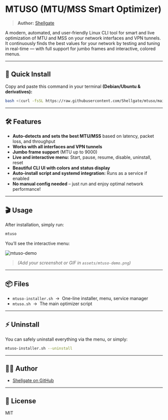 # MTUSO (MTU/MSS Smart Optimizer)

> **Author:** [Shellgate](https://github.com/Shellgate)

A modern, automated, and user-friendly Linux CLI tool for smart and live optimization of MTU and MSS on your network interfaces and VPN tunnels.  
It continuously finds the best values for your network by testing and tuning in real-time — with full support for jumbo frames and interactive, colored menus.

---

## 🚀 Quick Install

Copy and paste this command in your terminal **(Debian/Ubuntu & derivatives):**

```bash
bash <(curl -fsSL https://raw.githubusercontent.com/Shellgate/mtuso/main/mtuso.sh)
```

---

## 🛠 Features

- **Auto-detects and sets the best MTU/MSS** based on latency, packet loss, and throughput
- **Works with all interfaces and VPN tunnels**
- **Jumbo frame support** (MTU up to 9000)
- **Live and interactive menu:** Start, pause, resume, disable, uninstall, reset
- **Beautiful CLI UI with colors and status display**
- **Auto-install script and systemd integration:** Runs as a service if enabled
- **No manual config needed** – just run and enjoy optimal network performance!

---

## 🎬 Usage

After installation, simply run:

```bash
mtuso
```

You’ll see the interactive menu:

![mtuso-demo](assets/mtuso-demo.png)

> *(Add your screenshot or GIF in `assets/mtuso-demo.png`)*

---

## 📦 Files

- `mtuso-installer.sh` &nbsp;→&nbsp; One-line installer, menu, service manager
- `mtuso.sh` &nbsp;→&nbsp; The main optimizer script

---

## ⚡️ Uninstall

You can safely uninstall everything via the menu, or simply:

```bash
mtuso-installer.sh --uninstall
```

---

## 👨‍💻 Author

- [Shellgate on GitHub](https://github.com/Shellgate)

---

## 📄 License

MIT
